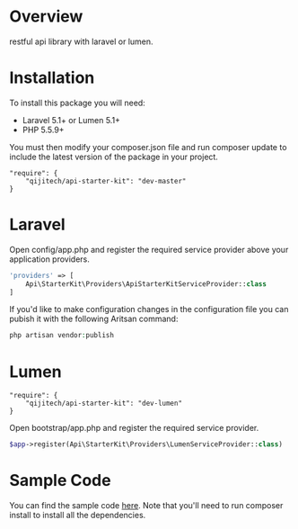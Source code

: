 # Overview

restful api library with laravel or lumen.

# Installation

To install this package you will need:

* Laravel 5.1+ or Lumen 5.1+
* PHP 5.5.9+

You must then modify your composer.json file and run composer update to include the latest version of the package in your project.

```composer
"require": {
    "qijitech/api-starter-kit": "dev-master"
}
```

# Laravel

Open config/app.php and register the required service provider above your application providers.

```php
'providers' => [
    Api\StarterKit\Providers\ApiStarterKitServiceProvider::class
]
```

If you'd like to make configuration changes in the configuration file you can pubish it with the following Aritsan command:

```php
php artisan vendor:publish
```

# Lumen

```composer
"require": {
    "qijitech/api-starter-kit": "dev-lumen"
}
```

Open bootstrap/app.php and register the required service provider.

```php
$app->register(Api\StarterKit\Providers\LumenServiceProvider::class)
```

# Sample Code

You can find the sample code [here](https://github.com/qijitech/fakerapi). Note that you'll need to run composer install to install all the dependencies.


